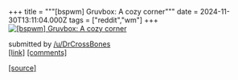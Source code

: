 +++
title = """[bspwm] Gruvbox: A cozy corner"""
date = 2024-11-30T13:11:04.000Z
tags = ["reddit","wm"]
+++
[![[bspwm] Gruvbox: A cozy corner](https://b.thumbs.redditmedia.com/DnJSCh_bx8OxR6P-qr8ZBZPKnAIhNUIgjwQ5hZ1dkzM.jpg "[bspwm] Gruvbox: A cozy corner")](https://www.reddit.com/r/unixporn/comments/1h3c9wh/bspwm_gruvbox_a_cozy_corner/)

submitted by [/u/DrCrossBones](https://www.reddit.com/user/DrCrossBones)  
[\[link\]](https://www.reddit.com/gallery/1h3c9wh) [\[comments\]](https://www.reddit.com/r/unixporn/comments/1h3c9wh/bspwm_gruvbox_a_cozy_corner/)

[[source]](https://www.reddit.com/r/unixporn/comments/1h3c9wh/bspwm_gruvbox_a_cozy_corner/)
